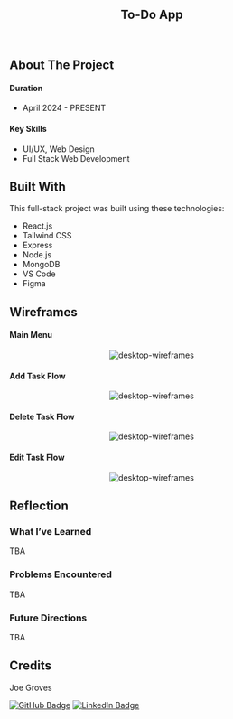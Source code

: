 <h2 align="center">
  To-Do App<br/>
</h2>
<br/>

## About The Project

#### Duration
- April 2024 - PRESENT

#### Key Skills
- UI/UX, Web Design
- Full Stack Web Development

## Built With

This full-stack project was built using these technologies:
- React.js 
- Tailwind CSS
- Express
- Node.js
- MongoDB
- VS Code
- Figma


## Wireframes

#### Main Menu
<div align="center">
    <img alt="desktop-wireframes" src="./figma/todo-main-wireframe.png" style="max-width: 800px"/>
</div>

#### Add Task Flow
<div align="center">
    <img alt="desktop-wireframes" src="./figma/add-task-wireframe.png" style="max-width: 800px"/>
</div>

#### Delete Task Flow
<div align="center">
    <img alt="desktop-wireframes" src="./figma/delete-task-wireframe.png" style="max-width: 800px"/>
</div>

#### Edit Task Flow
<div align="center">
    <img alt="desktop-wireframes" src="./figma/edit-task-wireframe.png" style="max-width: 800px"/>
</div>

## Reflection
### What I’ve Learned
TBA

### Problems Encountered
TBA

### Future Directions
TBA

## Credits

Joe Groves

[![GitHub Badge](https://img.shields.io/badge/GitHub-100000?style=for-the-badge&logo=github&logoColor=white)](https://github.com/joeygroves)
[![LinkedIn Badge](https://img.shields.io/badge/LinkedIn-0077B5?style=for-the-badge&logo=linkedin&logoColor=white)](https://www.linkedin.com/in/joewesleygroves)